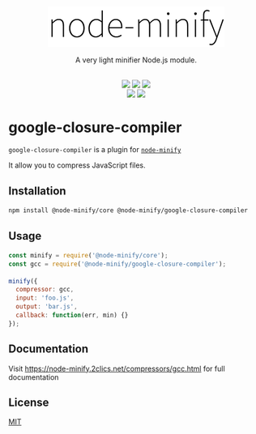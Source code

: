 <p align="center"><img src="/static/node-minify.png" width="348" alt="node-minify"></p>

<p align="center">A very light minifier Node.js module.</p>

<p align="center">
  <br>
  <a href="https://npmjs.org/package/@node-minify/google-closure-compiler"><img src="https://img.shields.io/npm/v/@node-minify/google-closure-compiler.svg"></a>
  <a href="https://npmjs.org/package/@node-minify/google-closure-compiler"><img src="https://img.shields.io/npm/dm/@node-minify/google-closure-compiler.svg"></a>
  <a href="https://codecov.io/gh/srod/node-minify"><img src="https://codecov.io/gh/srod/node-minify/branch/develop/graph/badge.svg"></a><br>
  <a href="https://dev.azure.com/srodolphe/srodolphe/_build/latest?definitionId=1"><img src="https://dev.azure.com/srodolphe/srodolphe/_apis/build/status/srod.node-minify?branchName=master"></a>
  <a href="https://circleci.com/gh/srod/node-minify/tree/master"><img src="https://circleci.com/gh/srod/node-minify/tree/master.svg?style=shield"></a>
</p>

# google-closure-compiler

`google-closure-compiler` is a plugin for [`node-minify`](https://github.com/srod/node-minify)

It allow you to compress JavaScript files.

## Installation

```bash
npm install @node-minify/core @node-minify/google-closure-compiler
```

## Usage

```js
const minify = require('@node-minify/core');
const gcc = require('@node-minify/google-closure-compiler');

minify({
  compressor: gcc,
  input: 'foo.js',
  output: 'bar.js',
  callback: function(err, min) {}
});
```

## Documentation

Visit https://node-minify.2clics.net/compressors/gcc.html for full documentation

## License

[MIT](https://github.com/srod/node-minify/blob/develop/LICENSE)
